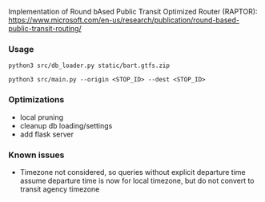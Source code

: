 Implementation of Round bAsed Public Transit Optimized Router (RAPTOR): https://www.microsoft.com/en-us/research/publication/round-based-public-transit-routing/

### Usage

```
python3 src/db_loader.py static/bart.gtfs.zip

python3 src/main.py --origin <STOP_ID> --dest <STOP_ID>
```

### Optimizations

- local pruning
- cleanup db loading/settings
- add flask server

### Known issues

- Timezone not considered, so queries without explicit departure time assume departure time is now for local timezone, but do not convert to transit agency timezone

